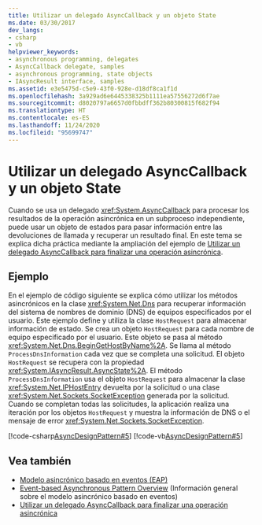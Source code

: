 ```yaml
---
title: Utilizar un delegado AsyncCallback y un objeto State
ms.date: 03/30/2017
dev_langs:
- csharp
- vb
helpviewer_keywords:
- asynchronous programming, delegates
- AsyncCallback delegate, samples
- asynchronous programming, state objects
- IAsyncResult interface, samples
ms.assetid: e3e5475d-c5e9-43f0-928e-d18df8ca1f1d
ms.openlocfilehash: 3a929ad6e6445338325b1111ea57556272d6f7ae
ms.sourcegitcommit: d8020797a6657d0fbbdff362b80300815f682f94
ms.translationtype: HT
ms.contentlocale: es-ES
ms.lasthandoff: 11/24/2020
ms.locfileid: "95699747"
---
```

# <a name="using-an-asynccallback-delegate-and-state-object"></a>Utilizar un delegado AsyncCallback y un objeto State

Cuando se usa un delegado <xref:System.AsyncCallback> para procesar los resultados de la operación asincrónica en un subproceso independiente, puede usar un objeto de estados para pasar información entre las devoluciones de llamada y recuperar un resultado final. En este tema se explica dicha práctica mediante la ampliación del ejemplo de [Utilizar un delegado AsyncCallback para finalizar una operación asincrónica](using-an-asynccallback-delegate-to-end-an-asynchronous-operation.md).  
  
## <a name="example"></a>Ejemplo  

 En el ejemplo de código siguiente se explica cómo utilizar los métodos asincrónicos en la clase <xref:System.Net.Dns> para recuperar información del sistema de nombres de dominio (DNS) de equipos especificados por el usuario. Este ejemplo define y utiliza la clase `HostRequest` para almacenar información de estado. Se crea un objeto `HostRequest` para cada nombre de equipo especificado por el usuario. Este objeto se pasa al método <xref:System.Net.Dns.BeginGetHostByName%2A>. Se llama al método `ProcessDnsInformation` cada vez que se completa una solicitud. El objeto `HostRequest` se recupera con la propiedad <xref:System.IAsyncResult.AsyncState%2A>. El método `ProcessDnsInformation` usa el objeto `HostRequest` para almacenar la clase <xref:System.Net.IPHostEntry> devuelta por la solicitud o una clase <xref:System.Net.Sockets.SocketException> generada por la solicitud. Cuando se completan todas las solicitudes, la aplicación realiza una iteración por los objetos `HostRequest` y muestra la información de DNS o el mensaje de error <xref:System.Net.Sockets.SocketException>.  
  
 [!code-csharp[AsyncDesignPattern#5](../../../samples/snippets/csharp/VS_Snippets_CLR/AsyncDesignPattern/CS/AsyncDelegateWithStateObject.cs#5)]
 [!code-vb[AsyncDesignPattern#5](../../../samples/snippets/visualbasic/VS_Snippets_CLR/AsyncDesignPattern/VB/AsyncDelegateWithStateObject.vb#5)]  
  
## <a name="see-also"></a>Vea también

- [Modelo asincrónico basado en eventos (EAP)](event-based-asynchronous-pattern-eap.md)
- [Event-based Asynchronous Pattern Overview](event-based-asynchronous-pattern-overview.md) (Información general sobre el modelo asincrónico basado en eventos)
- [Utilizar un delegado AsyncCallback para finalizar una operación asincrónica](using-an-asynccallback-delegate-to-end-an-asynchronous-operation.md)

